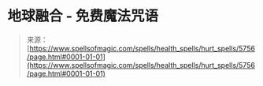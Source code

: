 <!--yml

category: 未分类

date: 2024-06-12 18:40:07

-->

# 地球融合 - 免费魔法咒语

> 来源：[https://www.spellsofmagic.com/spells/health_spells/hurt_spells/5756/page.html#0001-01-01](https://www.spellsofmagic.com/spells/health_spells/hurt_spells/5756/page.html#0001-01-01)
